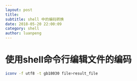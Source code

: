 ```yaml
---
layout: post
title:
subtitle: shell 中的编码转换
date: 2018-05-20 22:00:09
category: shell
author: luanpeng
---
```

# 使用shell命令行编辑文件的编码

```bash
iconv -f utf8 -t gb18030 file>result_file
```



